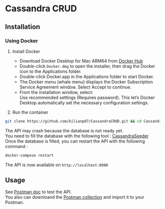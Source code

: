 # Cassandra CRUD 
## Installation

### Using Docker
1. Install Docker
    * Download Docker Desktop for Mac ARM64 from [Docker Hub](https://desktop.docker.com/mac/main/arm64/Docker.dmg?utm_source=docker&utm_medium=webreferral&utm_campaign=docs-driven-download-mac-arm64)
    * Double-click `Docker.dmg` to open the installer, then drag the Docker icon to the Applications folder.
    * Double-click Docker.app in the Applications folder to start Docker.
    * The Docker menu (whale menu) displays the Docker Subscription Service Agreement window. Select Accept to continue.
    * From the installation window, select: \
    Use recommended settings (Requires password). This let’s Docker Desktop automatically set the necessary configuration settings.

2. Run the container
```bash
git clone https://github.com/kilianp07/CassandraCRUD.git && cd CassandraCRUD && docker-compose up 
```

The API may crash because the database is not ready yet. \
You need to fill the database with the following tool : [CassandraSeeder](https://github.com/kilianp07/CassandraSeeder.git) \
Once the database is filled, you can restart the API with the following command : 
```bash
docker-compose restart
```

The API is now available on `http://localhost:8080`

## Usage
See [Postman doc](./postman.md) to test the API. \
You also can downloand the [Postman collection](./postman.json) and import it to your Postman.